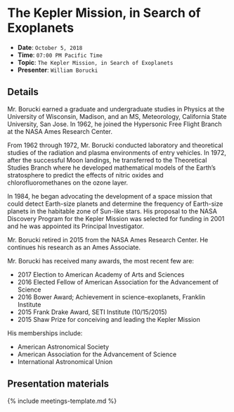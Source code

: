 # The Kepler Mission, in Search of Exoplanets

* **Date**: `October 5, 2018`
* **Time**: `07:00 PM Pacific Time`
* **Topic**: `The Kepler Mission, in Search of Exoplanets`
* **Presenter**: `William Borucki`

## Details

Mr. Borucki earned a graduate and undergraduate studies in Physics at the University of Wisconsin, Madison, and an MS, Meteorology, California State University, San Jose.  In 1962, he joined the Hypersonic Free Flight Branch at the NASA Ames Research Center.

From 1962 through 1972, Mr. Borucki conducted laboratory and theoretical studies of the radiation and plasma environments of entry vehicles.  In 1972, after the successful Moon landings, he transferred to the Theoretical Studies Branch where he developed mathematical models of the Earth’s stratosphere to predict the effects of nitric oxides and chlorofluoromethanes on the ozone layer.

In 1984, he began advocating the development of a space mission that could detect Earth-size planets and determine the frequency of Earth-size planets in the habitable zone of Sun-like stars.  His proposal to the NASA Discovery Program for the Kepler Mission was selected for funding in 2001 and he was appointed its Principal Investigator.

Mr. Borucki retired in 2015 from the NASA Ames Research Center.  He continues his research as an Ames Associate.

Mr. Borucki has received many awards, the most recent few are:
* 2017 Election to American Academy of Arts and Sciences
* 2016 Elected Fellow of American Association for the Advancement of Science
* 2016 Bower Award; Achievement in science-exoplanets, Franklin Institute
* 2015 Frank Drake Award, SETI Institute (10/15/2015)
* 2015 Shaw Prize for conceiving and leading the Kepler Mission

His memberships include:
* American Astronomical Society
* American Association for the Advancement of Science
* International Astronomical Union

## Presentation materials

{% include meetings-template.md %}

